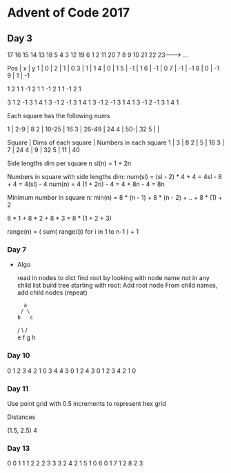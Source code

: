 # Advent of Code 2017

## Day 3


17  16  15  14  13
18   5   4   3  12
19   6   1   2  11
20   7   8   9  10
21  22  23---> ...

Pos | x | y
1 | 0 | 
2 | 1 | 0
3 | 1 | 1
4 | 0 | 1
5 | -1 | 1
6 | -1 | 0
7 | -1 | -1
8 | 0 | -1
9 | 1 | -1


1
2 1
1 -1
2 1
1 -1
2 1
1 -1
2 1

3 1
2 -1
3 1
4 1
3 -1
2 -1
3 1
4 1
3 -1
2 -1
3 1
4 1
3 -1
2 -1
3 1
4 1




Each square has the following nums

1 | 2-9 | 8 
2 | 10-25 | 16
3 | 26-49 | 24
4 | 50-| 32
5 | | 

Square | Dims of each square | Numbers in each square
1 | 3 | 8
2 | 5 | 16
3 | 7 | 24
4 | 9 | 32
5 | 11 | 40

Side lengths dim per square n
sl(n) = 1 + 2n

Numbers in square with side lengths dim:
num(sl) = (sl - 2) * 4 + 4 = 4sl - 8 + 4 = 4(sl) - 4
num(n) = 4 (1 + 2n) - 4 = 4 + 8n - 4 = 8n

Minimum number in square n:
min(n) = 8 * (n - 1) + 8 * (n - 2) + .. + 8 * (1) + 2

8 * 1 + 8 * 2 + 8 * 3 = 8 * (1 + 2 + 3)


range(n) = ( sum( range(i)) for i in 1 to n-1 ) + 1

### Day 7

* Algo
	
	read in nodes to dict
	find root by looking with node name not in any child list
	build tree starting with root:
		Add root node
		From child names, add child nodes (repeat)

		a
	   / \
	  b   c
	 / \ / \
	e  f g  h

### Day 10

0 1 2 3 4
2 1 0 3 4
4 3 0 1 2
4 3 0 1 2
3 4 2 1 0

### Day 11

Use point grid with 0.5 increments to represent hex grid

Distances

(1.5, 2.5) 4

### Day 13

0 0 1
1 1 2
2 2 3
3 3 2
4 2 1
5 1 0
6 0 1
7 1 2
8 2 3



